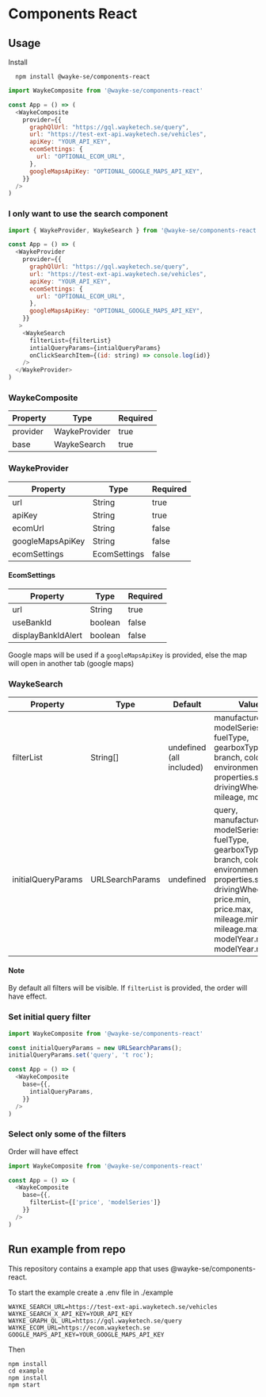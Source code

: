 # Components React

## Usage

Install
```
  npm install @wayke-se/components-react
```

```javascript
import WaykeComposite from '@wayke-se/components-react'

const App = () => (
  <WaykeComposite
    provider={{
      graphQlUrl: "https://gql.wayketech.se/query",
      url: "https://test-ext-api.wayketech.se/vehicles",
      apiKey: "YOUR_API_KEY",
      ecomSettings: {
        url: "OPTIONAL_ECOM_URL",
      },
      googleMapsApiKey: "OPTIONAL_GOOGLE_MAPS_API_KEY",
    }}
  />
)
```


### I only want to use the search component

```javascript
import { WaykeProvider, WaykeSearch } from '@wayke-se/components-react'

const App = () => (
  <WaykeProvider
    provider={{
      graphQlUrl: "https://gql.wayketech.se/query",
      url: "https://test-ext-api.wayketech.se/vehicles",
      apiKey: "YOUR_API_KEY",
      ecomSettings: {
        url: "OPTIONAL_ECOM_URL",
      },
      googleMapsApiKey: "OPTIONAL_GOOGLE_MAPS_API_KEY",
    }}
   >
    <WaykeSearch
      filterList={filterList}
      intialQueryParams={intialQueryParams}
      onClickSearchItem={(id: string) => console.log(id)}
    />
  </WaykeProvider>
)
```

### WaykeComposite
| Property          | Type          | Required |
|-------------------|---------------|----------|
| provider          | WaykeProvider | true     |
| base              | WaykeSearch   | true     |

### WaykeProvider
| Property          | Type         | Required |
|-------------------|--------------|----------|
| url               | String       | true     |
| apiKey            | String       | true     |
| ecomUrl           | String       | false    |
| googleMapsApiKey  | String       | false    |
| ecomSettings      | EcomSettings | false    |

#### EcomSettings
| Property           | Type         | Required |
|--------------------|--------------|----------|
| url                | String       | true     |
| useBankId          | boolean      | false    |
| displayBankIdAlert | boolean      | false    |


Google maps will be used if a `googleMapsApiKey` is provided, else the map will open in another tab (google maps)

### WaykeSearch
| Property           | Type              | Default                  | Values                                                                                                                                         |
|--------------------|-------------------|--------------------------|------------------------------------------------------------------------------------------------------------------------------------------------|
| filterList         | String[]          | undefined (all included) | manufacturer, modelSeries, fuelType, gearboxType, branch, color, environmentClass, properties.segment, drivingWheel, price, mileage, modelYear |
| initialQueryParams | URLSearchParams   | undefined                | query, manufacturer, modelSeries, fuelType, gearboxType, branch, color, environmentClass, properties.segment, drivingWheel, price.min, price.max, mileage.min, mileage.max, modelYear.min, modelYear.max |


#### Note
By default all filters will be visible. If `filterList` is provided, the order will have effect.


### Set initial query filter
```javascript
import WaykeComposite from '@wayke-se/components-react'

const initialQueryParams = new URLSearchParams();
initialQueryParams.set('query', 't roc');

const App = () => (
  <WaykeComposite
    base={{,
      intialQueryParams,
    }}
  />
)
```

### Select only some of the filters
Order will have effect

```javascript
import WaykeComposite from '@wayke-se/components-react'

const App = () => (
  <WaykeComposite
    base={{,
      filterList={['price', 'modelSeries']}
    }}
  />
)
```

## Run example from repo
This repository contains a example app that uses @wayke-se/components-react.

To start the example create a .env file in ./example
```
WAYKE_SEARCH_URL=https://test-ext-api.wayketech.se/vehicles
WAYKE_SEARCH_X_API_KEY=YOUR_API_KEY
WAYKE_GRAPH_QL_URL=https://gql.wayketech.se/query
WAYKE_ECOM_URL=https://ecom.wayketech.se
GOOGLE_MAPS_API_KEY=YOUR_GOOGLE_MAPS_API_KEY
```
Then
```
npm install
cd example
npm install
npm start
```